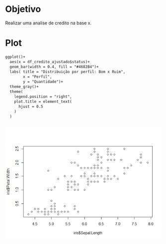 
# Objetivo

Realizar uma analise de credito na base x.

# Plot

````{r}
ggplot()+
  aes(x = df_credito_ajustado$status)+
  geom_bar(width = 0.4, fill = "#4682B4")+
  labs( title = "Distribuição por perfil: Bom x Ruim",
        x = "Perfil",
        y = "Quantidade")+
  theme_gray()+
  theme(
    legend.position = "right",
    plot.title = element_text(
      hjust = 0.5
    )
  )


````


![](README_files/figure-gfm/unnamed-chunk-1-1.png)<!-- -->

